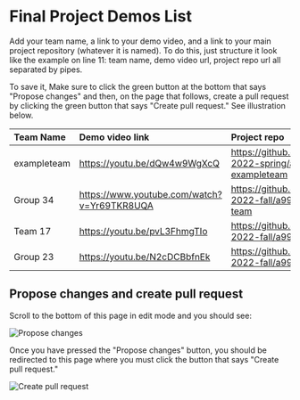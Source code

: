 # Final Project Demos List

Add your team name, a link to your demo video, and a link to your main project repository (whatever it is named).
To do this, just structure it look like the example on line 11: team name, demo video url, project repo url all separated by pipes.

To save it, Make sure to click the green button at the bottom that says "Propose changes" and then, on the page that follows, create a pull request by clicking the green button that says "Create pull request."
See illustration below.

| Team Name | Demo video link | Project repo | 
|:--- |:--- |:--- |
| exampleteam | https://youtu.be/dQw4w9WgXcQ | https://github.com/comp426-2022-spring/a99-exampleteam |
| Group 34 | https://www.youtube.com/watch?v=Yr69TKR8UQA | https://github.com/comp426-2022-fall/a99-Group34-team |
| Team 17 | https://youtu.be/pvL3FhmgTIo | https://github.com/comp426-2022-fall/a99-team-17 |
| Group 23 | https://youtu.be/N2cDCBbfnEk | https://github.com/comp426-2022-fall/a99-group23 |

## Propose changes and create pull request

Scroll to the bottom of this page in edit mode and you should see: 

![Propose changes](https://user-images.githubusercontent.com/2459227/161869759-dc655119-5a19-4459-a3b9-7621d1c3e865.png)

Once you have pressed the "Propose changes" button, you should be redirected to this page where you must click the button that says "Create pull request."

![Create pull request](https://user-images.githubusercontent.com/2459227/161869772-c1fbd6d5-fa7e-43f0-8827-2ea2e07ec082.png)


